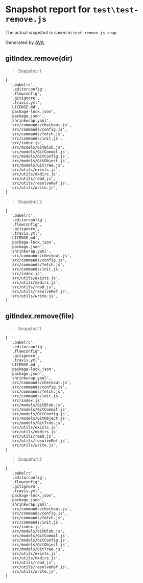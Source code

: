 # Snapshot report for `test\test-remove.js`

The actual snapshot is saved in `test-remove.js.snap`.

Generated by [AVA](https://ava.li).

## gitIndex.remove(dir)

> Snapshot 1

    [
      '.babelrc',
      '.editorconfig',
      '.flowconfig',
      '.gitignore',
      '.travis.yml',
      'LICENSE.md',
      'package-lock.json',
      'package.json',
      'shrinkwrap.yaml',
      'src/commands/checkout.js',
      'src/commands/config.js',
      'src/commands/fetch.js',
      'src/commands/init.js',
      'src/index.js',
      'src/models/GitBlob.js',
      'src/models/GitCommit.js',
      'src/models/GitConfig.js',
      'src/models/GitObject.js',
      'src/models/GitTree.js',
      'src/utils/exists.js',
      'src/utils/mkdirs.js',
      'src/utils/read.js',
      'src/utils/resolveRef.js',
      'src/utils/write.js',
    ]

> Snapshot 2

    [
      '.babelrc',
      '.editorconfig',
      '.flowconfig',
      '.gitignore',
      '.travis.yml',
      'LICENSE.md',
      'package-lock.json',
      'package.json',
      'shrinkwrap.yaml',
      'src/commands/checkout.js',
      'src/commands/config.js',
      'src/commands/fetch.js',
      'src/commands/init.js',
      'src/index.js',
      'src/utils/exists.js',
      'src/utils/mkdirs.js',
      'src/utils/read.js',
      'src/utils/resolveRef.js',
      'src/utils/write.js',
    ]

## gitIndex.remove(file)

> Snapshot 1

    [
      '.babelrc',
      '.editorconfig',
      '.flowconfig',
      '.gitignore',
      '.travis.yml',
      'LICENSE.md',
      'package-lock.json',
      'package.json',
      'shrinkwrap.yaml',
      'src/commands/checkout.js',
      'src/commands/config.js',
      'src/commands/fetch.js',
      'src/commands/init.js',
      'src/index.js',
      'src/models/GitBlob.js',
      'src/models/GitCommit.js',
      'src/models/GitConfig.js',
      'src/models/GitObject.js',
      'src/models/GitTree.js',
      'src/utils/exists.js',
      'src/utils/mkdirs.js',
      'src/utils/read.js',
      'src/utils/resolveRef.js',
      'src/utils/write.js',
    ]

> Snapshot 2

    [
      '.babelrc',
      '.editorconfig',
      '.flowconfig',
      '.gitignore',
      '.travis.yml',
      'package-lock.json',
      'package.json',
      'shrinkwrap.yaml',
      'src/commands/checkout.js',
      'src/commands/config.js',
      'src/commands/fetch.js',
      'src/commands/init.js',
      'src/index.js',
      'src/models/GitBlob.js',
      'src/models/GitCommit.js',
      'src/models/GitConfig.js',
      'src/models/GitObject.js',
      'src/models/GitTree.js',
      'src/utils/exists.js',
      'src/utils/mkdirs.js',
      'src/utils/read.js',
      'src/utils/resolveRef.js',
      'src/utils/write.js',
    ]
